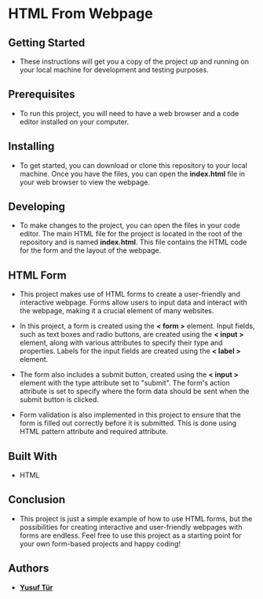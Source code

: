 # HTML From Webpage

## Getting Started
* These instructions will get you a copy of the project up and running on your local machine for development and testing purposes.

## Prerequisites
* To run this project, you will need to have a web browser and a code editor installed on your computer.

## Installing
* To get started, you can download or clone this repository to your local machine. Once you have the files, you can open the **index.html** file in your web browser to view the webpage.

## Developing
* To make changes to the project, you can open the files in your code editor. The main HTML file for the project is located in the root of the repository and is named **index.html**. This file contains the HTML code for the form and the layout of the webpage.

## HTML Form
* This project makes use of HTML forms to create a user-friendly and interactive webpage. Forms allow users to input data and interact with the webpage, making it a crucial element of many websites.

* In this project, a form is created using the **< form >** element. Input fields, such as text boxes and radio buttons, are created using the **< input >** element, along with various attributes to specify their type and properties. Labels for the input fields are created using the **< label >** element.

* The form also includes a submit button, created using the **< input >** element with the type attribute set to "submit". The form's action attribute is set to specify where the form data should be sent when the submit button is clicked.

* Form validation is also implemented in this project to ensure that the form is filled out correctly before it is submitted. This is done using HTML pattern attribute and required attribute.

## Built With
- HTML

## Conclusion
* This project is just a simple example of how to use HTML forms, but the possibilities for creating interactive and user-friendly webpages with forms are endless. Feel free to use this project as a starting point for your own form-based projects and happy coding!

## Authors

* [**Yusuf Tür**](https://github.com/yusufttur)